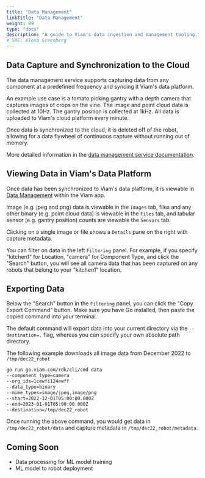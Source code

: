 ```yaml
---
title: "Data Management"
linkTitle: "Data Management"
weight: 99
type: "docs"
description: "A guide to Viam's data ingestion and management tooling."
# SME: Alexa Greenberg
---
```


## Data Capture and Synchronization to the Cloud

The data management service supports capturing data from any component at a predefined frequency and syncing it Viam's data platform.

An example use case is a tomato picking gantry with a depth camera that captures images of crops on the vine.
The image and point cloud data is collected at 10Hz.
The gantry position is collected at 1kHz.
All data is uploaded to Viam's cloud platform every minute.

Once data is synchronized to the cloud, it is deleted off of the robot, allowing for a data flywheel of continuous capture without running out of memory.

More detailed information in the [data management service documentation](../../services/data-management/).

## Viewing Data in Viam's Data Platform

Once data has been synchronized to Viam's data platform, it is viewable in [Data Management](https://app.viam.com/data) within the Viam app.

Image (e.g. jpeg and png) data is viewable in the `Images` tab, files and any other binary (e.g. point cloud data) is viewable in the `Files` tab, and tabular sensor (e.g. gantry position) counts are viewable the `Sensors` tab.

Clicking on a single image or file shows a `Details` pane on the right with capture metadata.

You can filter on data in the left `Filtering` panel.
For example, if you specify "kitchen1" for Location, "camera" for Component Type, and click the "Search" button, you will see all camera data that has been captured on any robots that belong to your "kitchen1" location.

## Exporting Data

Below the "Search" button in the `Filtering` panel, you can click the "Copy Export Command" button.
Make sure you have Go installed, then paste the copied command into your terminal.

The default command will export data into your current directory via the `--destination=.` flag, whereas you can specify your own absolute path directory.

The following example downloads all image data from December 2022 to `/tmp/dec22_robot`

```bash
go run go.viam.com/rdk/cli/cmd data
--component_type=camera
--org_ids=1cewfi124ewff
--data_type=binary
--mime_types=image/jpeg,image/png
--start=2022-12-01T05:00:00.000Z
--end=2023-01-01T05:00:00.000Z
--destination=/tmp/dec22_robot
```

Once running the above command, you would get data in `/tmp/dec22_robot/data` and capture metadata in `/tmp/dec22_robot/metadata`.

## Coming Soon

- Data processing for ML model training
- ML model to robot deployment
